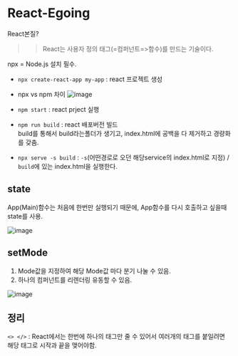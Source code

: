# React-Egoing

React본질?
>> React는 사용자 정의 태그(=컴퍼넌트=>함수)를 만드는 기술이다.   





npx = Node.js 설치 필수.

- `npx create-react-app my-app` : react 프로젝트 생성


- npx vs npm 차이
![image](https://user-images.githubusercontent.com/35188271/163705105-013faf29-f773-4372-aa4a-4b0ae4a3ec57.png)



- `npm start` : react prject 실행




- `npm run build` : react 배포버전 빌드  
build를 통해서 build라는폴더가 생기고, index.html에 공백을 다 제거하고 경량화를 갖춤.

- `npx serve -s build` : `-s`(어떤경로로 오던 해당service의 index.html로 지정) / `build`에 있는 index.html을 실행한다. 





## state

App(Main)함수는 처음에 한번만 실행되기 때문에, App함수를 다시 호출하고 싶을때 state를 사용.


![image](https://user-images.githubusercontent.com/35188271/163705755-9a842f3a-2518-4c34-946a-041984bf4377.png)



## setMode

1. Mode값을 지정하여 해당 Mode값 마다 분기 나눌 수 있음.
2. 하나의 컴퍼넌트를 리렌더링 유동할 수 있음.

![image](https://user-images.githubusercontent.com/35188271/163713009-1968bc47-32eb-4a6e-9f23-3a0ff0c6d383.png)



## 정리

`<> </>` : React에서는 한번에 하나의 태그만 줄 수 있어서 여러개의 태그를 붙일려면 해당 태그로 시작과 끝을 맺어야함.
